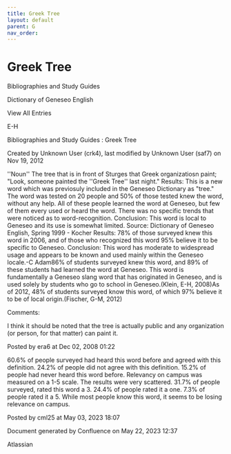 ```yaml
---
title: Greek Tree
layout: default
parent: G
nav_order:
---
```


# Greek Tree

Bibliographies and Study Guides

Dictionary of Geneseo English

View All Entries

E-H

Bibliographies and Study Guides : Greek Tree

Created by  Unknown User (crk4), last modified by  Unknown User (saf7) on Nov 19, 2012

''Noun'' The tree that is in front of Sturges that Greek organizatiosn paint; &quot;Look, someone painted the ''Greek Tree'' last night.&quot; Results: This is a new word which was previosuly included in the Geneseo Dictionary as &quot;tree.&quot; The word was tested on 20 people and 50% of those tested knew the word, without any help. All of these people learned the word at Geneseo, but few of them every used or heard the word. There was no specific trends that were noticed as to word-recognition. Conclusion: This word is local to Geneseo and its use is somewhat limited. Source: Dictionary of Geneseo English, Spring 1999 - Kocher Results: 78% of those surveyed knew this word in 2006, and of those who recognized this word 95% believe it to be specific to Geneseo. Conclusion: This word has moderate to widespread usage and appears to be known and used mainly within the Geneseo locale.-C Adam86% of students surveyed knew this word, and 89% of these students had learned the word at Geneseo. This word is fundamentally a Geneseo slang word that has originated in Geneseo, and is used solely by students who go to school in Geneseo.(Klein, E-H, 2008)As of 2012, 48% of students surveyed know this word, of which 97% believe it to be of local origin.(Fischer, G-M, 2012)

Comments:

I think it should be noted that the tree is actually public and any organization (or person, for that matter) can paint it.

Posted by era6 at Dec 02, 2008 01:22

60.6% of people surveyed had heard this word before and agreed with this definition. 24.2% of people did not agree with this definition. 15.2% of people had never heard this word before. Relevancy on campus was measured on a 1-5 scale. The results were very scattered. 31.7% of people surveyed, rated this word a 3. 24.4% of people rated it a one. 7.3% of people rated it a 5. While most people know this word, it seems to be losing relevance on campus. 

Posted by cml25 at May 03, 2023 18:07

Document generated by Confluence on May 22, 2023 12:37

Atlassian
